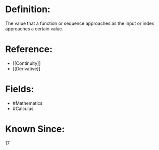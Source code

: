 

# Definition:
The value that a function or sequence approaches as the input or index approaches a certain value.

# Reference:
- [[Continuity]]
- [[Derivative]]

# Fields: 
- #Mathematics
- #Calculus

# Known Since:
17

